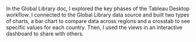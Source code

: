 In the Global Library doc, I explored the key phases of the Tableau Desktop workflow.
I connected to the Global Library data source and built two types of charts, a bar chart to compare data across regions and a crosstab to see specific values for each country.
Then, I used the views in an interactive dashboard to share with others.
